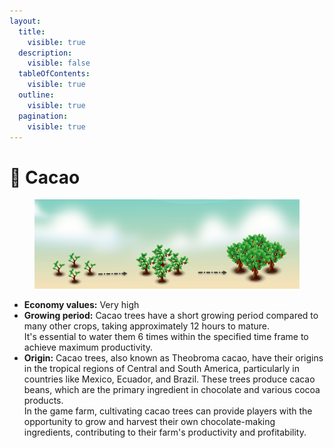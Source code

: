 ```yaml
---
layout:
  title:
    visible: true
  description:
    visible: false
  tableOfContents:
    visible: true
  outline:
    visible: true
  pagination:
    visible: true
---
```


# 🫘 Cacao

<figure><img src="../.gitbook/assets/cacao (1).png" alt=""><figcaption></figcaption></figure>

* **Economy values:** Very high
* **Growing period:** Cacao trees have a short growing period compared to many other crops, taking approximately 12 hours to mature. \
  It's essential to water them 6 times within the specified time frame to achieve maximum productivity.
* **Origin:** Cacao trees, also known as Theobroma cacao, have their origins in the tropical regions of Central and South America, particularly in countries like Mexico, Ecuador, and Brazil. These trees produce cacao beans, which are the primary ingredient in chocolate and various cocoa products.\
  In the game farm, cultivating cacao trees can provide players with the opportunity to grow and harvest their own chocolate-making ingredients, contributing to their farm's productivity and profitability.

<div>

<figure><img src="../.gitbook/assets/1.png" alt="" width="175"><figcaption></figcaption></figure>

 

<figure><img src="../.gitbook/assets/tree-mid-1.png" alt=""><figcaption></figcaption></figure>

 

<figure><img src="../.gitbook/assets/tree-1.png" alt=""><figcaption></figcaption></figure>

</div>
